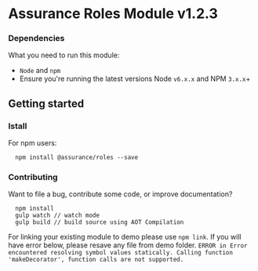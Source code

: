 # Assurance Roles Module v1.2.3

### Dependencies
What you need to run this module:
* `Node` and `npm`
* Ensure you're running the latest versions Node `v6.x.x` and NPM `3.x.x`+

## Getting started

### Istall

For npm users:
```
  npm install @assurance/roles --save
```

### Contributing
Want to file a bug, contribute some code, or improve documentation?
```
  npm install
  gulp watch // watch mode
  gulp build // build source using AOT Compilation
```
For linking your existing module to demo please use `npm link`.
If you will have error below, please resave any file from demo folder.
`ERROR in Error encountered resolving symbol values statically. Calling function 'makeDecorator', function calls are not supported.`
